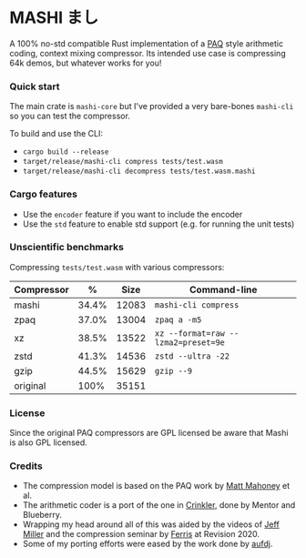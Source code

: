 # MASHI まし

A 100% no-std compatible Rust implementation of a [PAQ](http://mattmahoney.net/dc) style arithmetic coding, context mixing compressor. Its intended use case is compressing 64k demos, but whatever works for you!

### Quick start
The main crate is `mashi-core` but I've provided a very bare-bones `mashi-cli` so you can test the compressor.

To build and use the CLI:
* `cargo build --release`
* `target/release/mashi-cli compress tests/test.wasm`
* `target/release/mashi-cli decompress tests/test.wasm.mashi`

### Cargo features
* Use the `encoder` feature if you want to include the encoder
* Use the `std` feature to enable std support (e.g. for running the unit tests)

### Unscientific benchmarks
Compressing `tests/test.wasm` with various compressors:

| Compressor | % | Size | Command-line |
| - | - | - | - |
| mashi | 34.4% | 12083 | `mashi-cli compress` |
| zpaq | 37.0% | 13004 | `zpaq a -m5` |
| xz | 38.5% | 13522 | `xz --format=raw --lzma2=preset=9e` |
| zstd | 41.3% | 14536 | `zstd --ultra -22` |
| gzip | 44.5% | 15629 | `gzip --9` |
| original | 100% | 35151 | |

### License
Since the original PAQ compressors are GPL licensed be aware that Mashi is also GPL licensed.

### Credits
* The compression model is based on the PAQ work by [Matt Mahoney](http://mattmahoney.net/dc) et al.
* The arithmetic coder is a port of the one in [Crinkler](https://github.com/runestubbe/Crinkler), done by Mentor and Blueberry.
* Wrapping my head around all of this was aided by the videos of [Jeff Miller](http://jwmi.github.io/) and the compression seminar by [Ferris](https://github.com/yupferris) at Revision 2020.
* Some of my porting efforts were eased by the work done by [aufdj](https://github.com/aufdj).